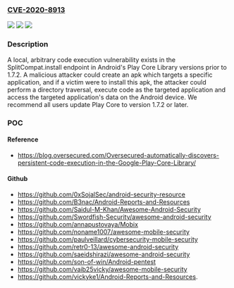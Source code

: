 ### [CVE-2020-8913](https://cve.mitre.org/cgi-bin/cvename.cgi?name=CVE-2020-8913)
![](https://img.shields.io/static/v1?label=Product&message=Android%20Play%20Core&color=blue)
![](https://img.shields.io/static/v1?label=Version&message=stable%3C%201.7.2%20&color=brighgreen)
![](https://img.shields.io/static/v1?label=Vulnerability&message=CWE-281%20Improper%20Preservation%20of%20Permissions&color=brighgreen)

### Description

A local, arbitrary code execution vulnerability exists in the SplitCompat.install endpoint in Android's Play Core Library versions prior to 1.7.2. A malicious attacker could create an apk which targets a specific application, and if a victim were to install this apk, the attacker could perform a directory traversal, execute code as the targeted application and access the targeted application's data on the Android device. We recommend all users update Play Core to version 1.7.2 or later.

### POC

#### Reference
- https://blog.oversecured.com/Oversecured-automatically-discovers-persistent-code-execution-in-the-Google-Play-Core-Library/

#### Github
- https://github.com/0xSojalSec/android-security-resource
- https://github.com/B3nac/Android-Reports-and-Resources
- https://github.com/Saidul-M-Khan/Awesome-Android-Security
- https://github.com/Swordfish-Security/awesome-android-security
- https://github.com/annapustovaya/Mobix
- https://github.com/noname1007/awesome-mobile-security
- https://github.com/paulveillard/cybersecurity-mobile-security
- https://github.com/retr0-13/awesome-android-security
- https://github.com/saeidshirazi/awesome-android-security
- https://github.com/son-of-win/Android-pentest
- https://github.com/vaib25vicky/awesome-mobile-security
- https://github.com/vickyke1/Android-Reports-and-Resources.

